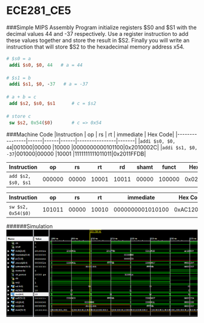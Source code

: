 ECE281_CE5
==========
###Simple MIPS Assembly Program
initialize registers $S0 and $S1 with the decimal values 44 and -37 respectively. Use a register instruction to add these values together and store the result in $S2. Finally you will write an instruction that will store $S2 to the hexadecimal memory address x54.

```MIPS
# $s0 = a
 addi $s0, $0, 44   # a = 44
 
# $s1 = b
 addi $s1, $0, -37   # a = -37
 
# a + b = c
 add $s2, $s0, $s1      # c = $s2
 
# store c
 sw $s2, 0x54($0)       # c => 0x54
```

###Machine Code
|Instruction     |  op  |  rs  |  rt  |  immediate |   Hex Code|
|----------------|------|------|------|----------------|-------|
|```addi $s0, $0, 44```|001000|00000 |10000 |0000000000101100|0x2010002C|
|```addi $s1, $0, -37```|001000|00000 |10001 |1111111111011011|0x2011FFDB|

|Instruction      |  op  |  rs  |  rt  |  rd  | shamt| funct|Hex Code|
|-----------------|------|------|------|------|------|------|----------|
|```add $s2, $s0, $s1```|000000|00000 |10001 |10011 |00000 |100000 |0x02119020|

|Instruction     |op    |  rs  |  rt  |   immediate    | Hex Code|
|----------------|------|------|------|----------------|--------|
|```sw $s2, 0x54($0)```|101011|00000 |10010 |0000000001010100|0xAC120054|

######Simulation
![alt tag](https://raw.githubusercontent.com/EricWardner/ECE281_CE5/master/sim_capture.PNG)
